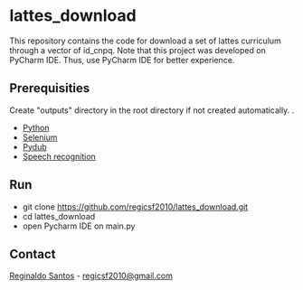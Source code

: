 # lattes_download

This repository contains the code for download a set of lattes curriculum through a vector of id_cnpq. Note that this project was developed on PyCharm IDE. Thus, use PyCharm IDE for better experience.

## Prerequisities

Create "outputs" directory in the root directory if not created automatically. 
. 
* [Python](https://www.python.org/)
* [Selenium](https://selenium-python.readthedocs.io/)
* [Pydub](https://pypi.org/project/pydub/)
* [Speech recognition](https://pypi.org/project/SpeechRecognition/)

## Run

* git clone https://github.com/regicsf2010/lattes_download.git
* cd lattes_download
* open Pycharm IDE on main.py

## Contact

[Reginaldo Santos](http://lattes.cnpq.br/9157422386900321) - [regicsf2010@gmail.com](regicsf2010@gmail.com)
